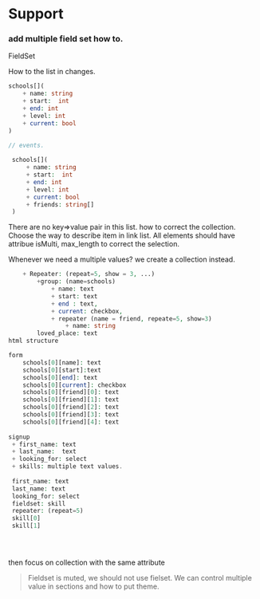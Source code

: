 # Support

### add multiple field set how to.

FieldSet 

How to the list in changes.

```php
schools[](
    + name: string
    + start:  int
    + end: int
    + level: int
    + current: bool
)

// events.
 
 schools[](
     + name: string
     + start:  int
     + end: int
     + level: int
     + current: bool
     + friends: string[] 
 )
```

There are no key=>value pair in this list. how to correct the collection.
Choose the way to describe item in link list.
All elements should have attribue isMulti<bool>, max_length to correct the selection.


Whenever we need a multiple values? we create a collection instead.

```php
    + Repeater: (repeat=5, show = 3, ...)
        +group: (name=schools)
            + name: text
            + start: text
            + end : text,
            + current: checkbox,
            + repeater (name = friend, repeate=5, show=3)
                + name: string
        loved_place: text
html structure

form
    schools[0][name]: text
    schools[0][start]:text
    schools[0][end]: text
    schools[0][current]: checkbox
    schools[0][friend][0]: text
    schools[0][friend][1]: text
    schools[0][friend][2]: text
    schools[0][friend][3]: text
    schools[0][friend][4]: text
    
signup
 + first_name: text
 + last_name:  text
 + looking_for: select
 + skills: multiple text values.
 
 first_name: text
 last_name: text
 looking_for: select
 fieldset: skill
 repeater: (repeat=5)
 skill[0]
 skill[1]
 




```

then focus on collection with the same attribute
> Fieldset is muted, we should not use fielset.
> We can control multiple value in sections and how to put theme.